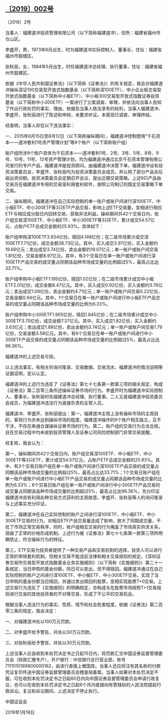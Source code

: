 ## [〔2019〕002号](http://www.csrc.gov.cn/pub/zjhpublic/G00306212/201901/t20190123_350133.htm)





















〔2019〕2号





 

当事人：福建道冲投资管理有限公司（以下简称福建道冲），住所：福建省福州市仓山区。

李盛开，男，1973年6月出生，时为福建道冲实际控制人、董事长，住址：福建省福州市鼓楼区。

张秋丽，女，1984年5月出生，时任福建道冲总经理、执行董事，住址：福建省福州市鼓楼区。

依据《中华人民共和国证券法》（以下简称《证券法》）的有关规定，我会对福建道冲操纵深证100交易型开放式指数基金（以下简称深100ETF）、中小企业板交易型开放式指数基金（以下简称中小板ETF）、中小板300交易型开放式指数证券投资基金（以下简称中小300ETF）一案进行了立案调查、审理，并依法向当事人告知了作出行政处罚的事实、理由、依据及当事人依法享有的权利，当事人福建道冲、李盛开、张秋丽进行了陈述和申辩，未要求听证。本案现已调查、审理终结。

经查明，当事人存在以下违法事实：

一、2015年6月15日至8月12日（以下简称操纵期间），福建道冲控制使用“千石资本——道冲套利1号资产管理计划”等9个账户（以下简称账户组）

账户组所涉9个账户具体为千石资本——道冲套利1号、2号、3号、5号、8号、9号、10号、11号、12号资产管理计划，均为福建道冲通过北京千石资本管理有限公司发行的专户产品，福建道冲是投资顾问，由福建道冲决策下单。福建道冲设有投资决策委员会，李盛开、张秋丽均为投资决策委员会成员，并认购了部分产品劣后级出资份额。投资决策委员会定期召开会议，提出近期交易策略。上述9只产品由交易员在福建道冲专用的交易室利用套利软件，按照公司制订的既定交易策略下单交易。

二、操纵期间，福建道冲在自己实际控制的单一账户或账户间进行深100ETF、中小板ETF、中小300ETF等3只ETF产品交易，影响上述ETF交易量，变相进行相应ETF与相应成分股日内回转交易，获取非法利益。操纵期间共42个交易日内，账户组交易深100ETF、中小板ETF、中小300ETF等3只ETF，累计成交54.57亿元，占账户ETF总成交金额的25.93%。具体如下：

账户组申购深100ETF3.934亿份，赎回4.148亿份；在二级市场累计成交深100ETF7.71亿份，成交金额38.73亿元。其中，买入成交3.97亿份，买入金额约19.66亿元；卖出成交3.74亿份，卖出金额约19.07亿元；单一账户或账户间交易1.81亿份，交易金额8.97亿元。其中，有3个交易日在单一账户或账户间进行深100ETF产品交易的成交量占同期该品种市场成交量的比例超过5%，最高占比达33.71%。

账户组申购中小板ETF1.195亿份，赎回1.02亿份；在二级市场累计成交中小板ETF2.01亿份，成交金额8.47亿元。其中，买入成交0.92亿份，买入金额约3.76亿元；卖出成交1.09亿份，卖出金额约4.71亿元；单一账户或账户间交易0.22亿份，交易金额0.94亿元。其中，1个交易日在单一账户或账户间进行中小板ETF产品交易的成交量占同期该品种市场成交量的比例为6.33%。

账户组申购中小300ETF1.905亿份，赎回1.845亿份；在二级市场累计成交中小300ETF3.70亿份，成交金额7.37亿元。其中，买入成交1.82亿份，买入金额约3.63亿元；卖出成交1.88亿份，卖出金额约3.74亿元；单一账户或账户间交易1.79亿份，交易金额3.58亿元。其中，有6个交易日在单一账户或账户间进行中小300ETF产品交易的成交量占同期该品种市场成交量的比例超过5%，最高占比达96.36%。

福建道冲的上述交易亏损。

以上违法事实，有相关的询问笔录、交易数据、交易流水、福建道冲的情况说明等证据证明，足以认定。

福建道冲的上述行为违反了《证券法》第七十七条第一款第三项的相关规定，构成《证券法》第二百零三条所述操纵证券市场的行为。李盛开时为福建道冲实际控制人、董事长，张秋丽时任福建道冲总经理、执行董事，二人又是福建道冲投资委员会成员，为福建道冲违法行为直接负责的主管人员。

福建道冲、李盛开、张秋丽提出：第一，福建道冲主观上没有操纵市场的主观目的，客观行为亦未达到操纵市场的程度，福建道冲操作的9个账户相互独立，互不干涉，不存在串通合谋操纵证券市场的行为。第二，账户组的交易行为合法合规，且在交易过程中均未收到投资管理人及证券公司风险控制部门异常交易提醒。

经复核，我会认为：

第一，操纵期间共42个交易日内，账户组交易深100ETF、中小板ETF、中小300ETF等3只ETF，累计成交54.57亿元，占账户ETF总成交金额的25.93%。其中，有3个交易日账户组在单一账户或账户间进行深100ETF产品交易的成交量占同期该品种市场成交量的比例超过5%，最高占比达33.71%；1个交易日账户组在单一账户或账户间进行中小板ETF产品交易的成交量占同期该品种市场成交量的比例为6.33%；6个交易日账户组在单一账户或账户间进行中小300ETF产品交易的成交量占同期该品种市场成交量的比例超过5%，最高占比达96.36%，充分印证福建道冲具有利用此种交易方式获利的主观故意。李盛开、张秋丽等人的询问笔录与上述事实充分印证。

第二，福建道冲在自己实际控制的账户之间进行深100ETF、中小板ETF、中小300ETF交易的行为，对相应ETF产品交易量造成了影响，放大了同期成交量，干扰了市场正常交易秩序，同时，账户组相互交易的行为掩盖了市场真实供求关系，扭曲了正常的价格形成机制。上述行为被《证券法》第七十七条第一款第三项所明确禁止，符合操纵行为的特征。

第三，ETF交易为投资者提供了一种交易产品和交易机制的选择，投资人可以进行正常的申赎套利机制，但相关交易不能违反法律和相关交易规则的规定。《深圳证券交易所交易型开放式指数基金业务实施细则》（以下简称《实施细则》）第二十一条规定，当日申购的基金份额，同日可以卖出，但不得赎回。福建道冲通过在自己实际控制的账户之间进行深100ETF、中小板ETF、中小300ETF交易，实现了当日申购的基金份额当日赎回，并通过卖出赎回的股票，变相实现股票T+0交易。上述交易行为违反了《实施细则》的明确规定，亦构成与在股票市场按照T+1交易规则进行交易的其他投资者的不对等交易，形成了不公平的交易机会。

根据当事人违法行为的事实、性质、情节和社会危害程度，依据《证券法》第二百零三条的规定，我会决定：

一、对福建道冲处以100万元罚款。

二、对李盛开给予警告，并处以30万元罚款。

三、对张秋丽给予警告，并处以30万元罚款。

上述当事人应自收到本处罚决定书之日起15日内，将罚款汇交中国证券监督管理委员会（财政汇缴专户），开户银行：中信银行总行营业部，账号7111010189800000162，由该行直接上缴国库。当事人还应将注有其名称的付款凭证复印件送中国证券监督管理委员会稽查局备案。当事人如果对本处罚决定不服，可在收到本处罚决定书之日起60日内向中国证券监督管理委员会申请行政复议，也可以在收到本处罚决定书之日起6个月内直接向有管辖权的人民法院提起行政诉讼。复议和诉讼期间，上述决定不停止执行。









中国证监会      

2019年1月18日    

    





